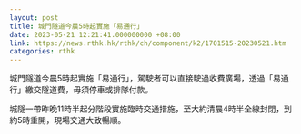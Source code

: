 ```yaml
---
layout: post
title: 城門隧道今晨5時起實施「易通行」
date: 2023-05-21 12:21:41.000000000 +08:00
link: https://news.rthk.hk/rthk/ch/component/k2/1701515-20230521.htm
categories: rthk
---
```


城門隧道今晨5時起實施「易通行」，駕駛者可以直接駛過收費廣場，透過「易通行」繳交隧道費，毋須停車或排隊付款。

城隧一帶昨晚11時半起分階段實施臨時交通措施，至大約清晨4時半全線封閉，到約5時重開，現場交通大致暢順。
